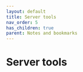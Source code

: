 ```yaml
---
layout: default
title: Server tools
nav_order: 5
has_children: true
parent: Notes and bookmarks
---
```


# Server tools
